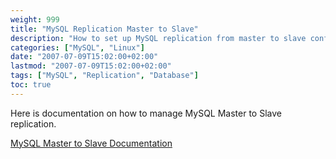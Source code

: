```yaml
---
weight: 999
title: "MySQL Replication Master to Slave"
description: "How to set up MySQL replication from master to slave configuration"
categories: ["MySQL", "Linux"]
date: "2007-07-09T15:02:00+02:00"
lastmod: "2007-07-09T15:02:00+02:00"
tags: ["MySQL", "Replication", "Database"]
toc: true
---
```


Here is documentation on how to manage MySQL Master to Slave replication.

[MySQL Master to Slave Documentation](/pdf/mysql_master_slave.pdf)
